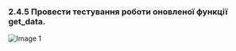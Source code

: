 ### 2.4.5 Провести тестування роботи оновленої функції get_data.

![Image 1](https://github.com/user-attachments/assets/b5243a4d-f06c-48cf-abd8-99399b86b74b)
